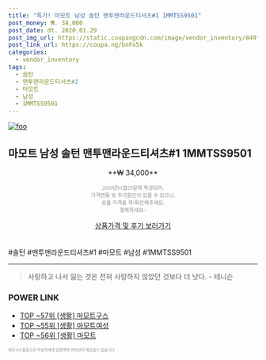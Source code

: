 ```yaml
--- 
title: "특가! 마모트 남성 솔턴 맨투맨라운드티셔츠#1 1MMTSS9501" 
post_money: ₩. 34,000 
post_date: dt. 2020.01.29 
post_img_url: https://static.coupangcdn.com/image/vendor_inventory/849f/364cefe4167b454033940466f243b8568113fe965a9bdcb15dd29d27d54a.jpg 
post_link_url: https://coupa.ng/bnFo5k 
categories: 
  - vendor_inventory 
tags: 
  - 솔턴 
  - 맨투맨라운드티셔츠#1 
  - 마모트 
  - 남성 
  - 1MMTSS9501 
--- 
```

[![foo](https://static.coupangcdn.com/image/vendor_inventory/849f/364cefe4167b454033940466f243b8568113fe965a9bdcb15dd29d27d54a.jpg)](https://coupa.ng/bnFo5k) 

## 마모트 남성 솔턴 맨투맨라운드티셔츠#1 1MMTSS9501 
<p style="text-align: center;">**₩ 34,000**</p> 
<p style="text-align: center;"><span style="color: #898c8f; font-family: Georgia,Times,serif; font-size: 0.75em;">2020년01월29일에 작성되어, <br>가격변동 및 추가할인이 있을 수 있으니,<br> 상품 가격을 꼭!확인해주세요.<br>행복하세요~</span> 
</p>	 
<div markdown="0" style="text-align: center;"><a href="https://coupa.ng/bnFo5k" class="btn btn--success">상품가격 및 후기 보러가기</a></div> 
<br><br> 
  #솔턴 #맨투맨라운드티셔츠#1 #마모트 #남성 #1MMTSS9501 
<hr> 

> 사랑하고 나서 잃는 것은 전혀 사랑하지 않았던 것보다 더 낫다. - 테니슨 


### POWER LINK

* <a href="https://blog.naver.com/fasyy4321/221779775535" target="_blank"> TOP ~57위 [생활] 마모트구스</a>
* <a href="https://blog.naver.com/fasyy4321/221776167577" target="_blank"> TOP ~55위 [생활] 마모트여성</a>
* <a href="https://blog.naver.com/an0733/221788349530" target="_blank"> TOP ~56위 [생활] 마모트</a>

<span style="color: #898c8f; font-family: Georgia,Times,serif; font-size: 0.55em;">파트너스활동으로 작성자에게 일정액의 커미션이 제공될수 있습니다.</span> 
